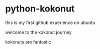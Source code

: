 # python-kokonut

this is my first github experience on ubuntu

welcome to the kokonut journey

kokonuts are fantastic
